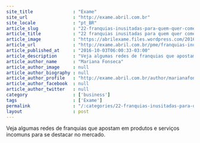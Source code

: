 ```yaml
---
site_title               : "Exame"
site_url                 : "http://exame.abril.com.br"
site_locale              : "pt_BR"
article_slug             : "22-franquias-inusitadas-para-quem-quer-comecar-a-empreender"
article_title            : "22 franquias inusitadas para quem quer começar a empreender"
article_image            : "https://abrilexame.files.wordpress.com/2016/10/size_960_16_9_mulher-surpresa1.jpg?quality=70&strip=all&w=960"
article_url              : "http://exame.abril.com.br/pme/franquias-inusitadas-criativas-comecar-empreender/"
article_published_at     : "2016-10-03T06:00:33-03:00"
article_description      : "Veja algumas redes de franquias que apostam em produtos e serviços incomuns para se destacar no mercado."
article_author_name      : "Mariana Fonseca"
article_author_image     : null
article_author_biography : null
article_author_profile   : "http://exame.abril.com.br/author/marianafonsecacorrea/"
article_author_facebook  : null
article_author_twitter   : null
category                 : ['business']
tags                     : ['Exame']
permalink                : "/:categories/22-franquias-inusitadas-para-quem-quer-comecar-a-empreender/"
layout                   : post
---
```


Veja algumas redes de franquias que apostam em produtos e serviços incomuns para se destacar no mercado.
